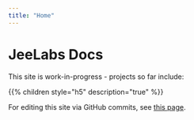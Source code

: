 ```yaml
---
title: "Home"
---
```


# JeeLabs Docs

This site is work-in-progress - projects so far include:

{{% children style="h5" description="true" %}}

For editing this site via GitHub commits, see [this page](editing).
